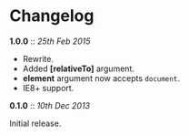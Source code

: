 # Changelog

**1.0.0** :: *25th Feb 2015*

- Rewrite.
- Added **[relativeTo]** argument.
- **element** argument now accepts `document`.
- IE8+ support.

**0.1.0** :: *10th Dec 2013*

Initial release.